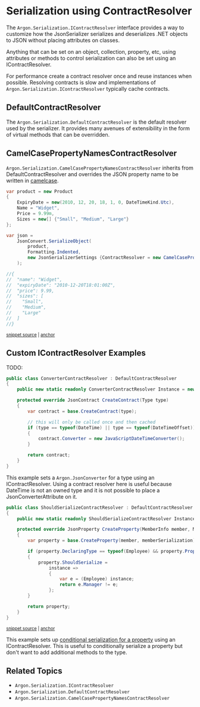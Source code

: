 # Serialization using ContractResolver

The `Argon.Serialization.IContractResolver` interface provides a way to customize how the JsonSerializer serializes and deserializes .NET objects to JSON without placing attributes on classes.

Anything that can be set on an object, collection, property, etc, using attributes or methods to control serialization can also be set using an IContractResolver.

For performance create a contract resolver once and reuse instances when possible. Resolving contracts is slow and implementations of `Argon.Serialization.IContractResolver` typically cache contracts.


## DefaultContractResolver

The `Argon.Serialization.DefaultContractResolver` is the default resolver used by the serializer. It provides many avenues of extensibility in the form of virtual methods that can be overridden.


## CamelCasePropertyNamesContractResolver

`Argon.Serialization.CamelCasePropertyNamesContractResolver` inherits from DefaultContractResolver and overrides the JSON property name to be written in [camelcase](http://en.wikipedia.org/wiki/CamelCase).

<!-- snippet: ContractResolver -->
<a id='snippet-contractresolver'></a>
```cs
var product = new Product
{
    ExpiryDate = new(2010, 12, 20, 18, 1, 0, DateTimeKind.Utc),
    Name = "Widget",
    Price = 9.99m,
    Sizes = new[] {"Small", "Medium", "Large"}
};

var json =
    JsonConvert.SerializeObject(
        product,
        Formatting.Indented,
        new JsonSerializerSettings {ContractResolver = new CamelCasePropertyNamesContractResolver()}
    );

//{
//  "name": "Widget",
//  "expiryDate": "2010-12-20T18:01:00Z",
//  "price": 9.99,
//  "sizes": [
//    "Small",
//    "Medium",
//    "Large"
//  ]
//}
```
<sup><a href='/src/Tests/Documentation/SerializationTests.cs#L524-L552' title='Snippet source file'>snippet source</a> | <a href='#snippet-contractresolver' title='Start of snippet'>anchor</a></sup>
<!-- endSnippet -->


## Custom IContractResolver Examples

TODO:
```cs
public class ConverterContractResolver : DefaultContractResolver
{
    public new static readonly ConverterContractResolver Instance = new();

    protected override JsonContract CreateContract(Type type)
    {
        var contract = base.CreateContract(type);

        // this will only be called once and then cached
        if (type == typeof(DateTime) || type == typeof(DateTimeOffset))
        {
            contract.Converter = new JavaScriptDateTimeConverter();
        }

        return contract;
    }
}
```

This example sets a `Argon.JsonConverter` for a type using an IContractResolver. Using a contract resolver here is useful because DateTime is not an owned type and it is not possible to place a JsonConverterAttribute on it.

<!-- snippet: ShouldSerializeContractResolver -->
<a id='snippet-shouldserializecontractresolver'></a>
```cs
public class ShouldSerializeContractResolver : DefaultContractResolver
{
    public new static readonly ShouldSerializeContractResolver Instance = new();

    protected override JsonProperty CreateProperty(MemberInfo member, MemberSerialization memberSerialization)
    {
        var property = base.CreateProperty(member, memberSerialization);

        if (property.DeclaringType == typeof(Employee) && property.PropertyName == "Manager")
        {
            property.ShouldSerialize =
                instance =>
                {
                    var e = (Employee) instance;
                    return e.Manager != e;
                };
        }

        return property;
    }
}
```
<sup><a href='/src/Tests/Documentation/ConditionalPropertiesTests.cs#L13-L37' title='Snippet source file'>snippet source</a> | <a href='#snippet-shouldserializecontractresolver' title='Start of snippet'>anchor</a></sup>
<!-- endSnippet -->

This example sets up [conditional serialization for a property](ConditionalProperties) using an IContractResolver. This is useful to conditionally serialize a property but don't want to add additional methods to the type.


## Related Topics

 * `Argon.Serialization.IContractResolver`
 * `Argon.Serialization.DefaultContractResolver`
 * `Argon.Serialization.CamelCasePropertyNamesContractResolver`
